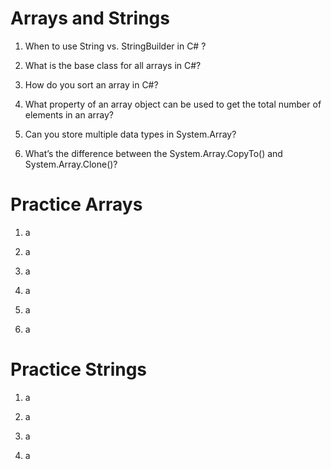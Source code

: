 # Arrays and Strings
1. When to use String vs. StringBuilder in C# ?


2. What is the base class for all arrays in C#?


3. How do you sort an array in C#?


4. What property of an array object can be used to get the total number of elements in an array?


5. Can you store multiple data types in System.Array?


6. What’s the difference between the System.Array.CopyTo() and System.Array.Clone()?


# Practice Arrays
1. a


2. a


3. a


4. a


5. a


6. a


# Practice Strings
1. a


2. a


3. a


4. a

